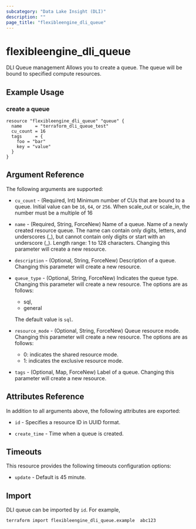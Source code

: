 ```yaml
---
subcategory: "Data Lake Insight (DLI)"
description: ""
page_title: "flexibleengine_dli_queue"
---
```


# flexibleengine_dli_queue

DLI Queue management
Allows you to create a queue. The queue will be bound to specified compute resources.

## Example Usage

### create a queue

```hcl
resource "flexibleengine_dli_queue" "queue" {
  name     = "terraform_dli_queue_test"
  cu_count = 16
  tags     = {
    foo = "bar"
    key = "value"
  }
}
```

## Argument Reference

The following arguments are supported:

* `cu_count` - (Required, Int) Minimum number of CUs that are bound to a queue. Initial value can be `16`,
  `64`, or `256`. When scale_out or scale_in, the number must be a multiple of 16

* `name` - (Required, String, ForceNew) Name of a queue. Name of a newly created resource queue.
    The name can contain only digits, letters, and underscores (\_),
    but cannot contain only digits or start with an underscore (_).
    Length range: 1 to 128 characters. Changing this parameter will create a new resource.

* `description` - (Optional, String, ForceNew) Description of a queue.
    Changing this parameter will create a new resource.

* `queue_type` - (Optional, String, ForceNew) Indicates the queue type.
    Changing this parameter will create a new resource. The options are as follows:
    - sql,
    - general

    The default value is `sql`.

* `resource_mode` - (Optional, String, ForceNew) Queue resource mode.
  Changing this parameter will create a new resource.
  The options are as follows:
  - 0: indicates the shared resource mode.
  - 1: indicates the exclusive resource mode.

* `tags` - (Optional, Map, ForceNew) Label of a queue. Changing this parameter will create a new resource.

## Attributes Reference

In addition to all arguments above, the following attributes are exported:

* `id` - Specifies a resource ID in UUID format.

* `create_time` -  Time when a queue is created.

## Timeouts

This resource provides the following timeouts configuration options:

* `update` - Default is 45 minute.

## Import

DLI queue can be imported by  `id`. For example,

```
terraform import flexibleengine_dli_queue.example  abc123
```
